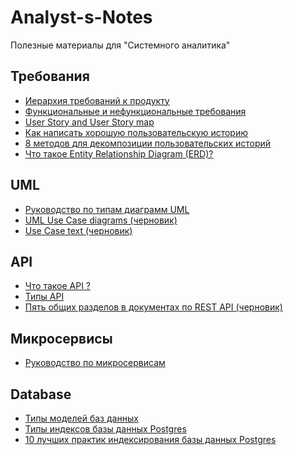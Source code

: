# Analyst-s-Notes
Полезные материалы для "Системного аналитика"


## Требования
- [Иерархия требований к продукту ](/Product%20Requirements%20Hierarchy/product%20requirements%20hierarchy.md)
- [Функциональные и нефункциональные требования](/Functional%20VS%20Non-Functional/Functional%20VS%20Non-Functional.md)
- [User Story and User Story map](/User%20Story/User%20Story.md)
- [Как написать хорошую пользовательскую историю ](/INVEST/invest.md)
- [8 методов для декомпозиции пользовательских историй ](/Splitting%20User%20Stories/Splitting.md)
- [Что такое Entity Relationship Diagram (ERD)? ](/Database/Entity%20Relationship%20Diagram%20(ERD)/ERD.md)



## UML
- [Руководство по типам диаграмм UML](/UML%20Diagram%20Types%20Guide/UML%20Diagram%20Types%20Guide.md)
- [UML Use Case diagrams (черновик)](/Use%20Case/Use%20Case(UML).md)
- [Use Case text (черновик)](/Use%20Case/Use%20Case%20text.md)

## API

- [Что такое API ?](/API/What%20is%20an%20API/What%20is%20an%20API.md)
- [Типы API](/API/Different%20types%20of%20APIs/types%20of%20API.md)
- [Пять общих разделов в документах по REST API (черновик)](/API/Five%20common%20sections%20in%20REST%20API%20docs/Five%20common%20sections%20in%20REST%20API%20docs.md)


## Микросервисы
- [Руководство по микросервисам](/Microservices/The%20Complete%20Microservices%20Guide.md)

## Database

- [Типы моделей баз данных](/Database/Database%20Types/database%20types.md)
- [Типы индексов базы данных Postgres](/Database/Type%20of%20indexes%20Postgres/type%20of%20indexes.md)
- [10 лучших практик индексирования базы данных Postgres](/Database/Database%20Indexes/10%20Index%20Best%20Practices.md)




